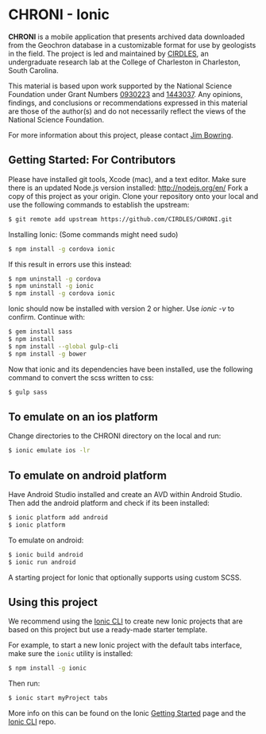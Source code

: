 CHRONI - Ionic
=====================

**CHRONI** is a mobile application that presents archived data downloaded from the Geochron database in a customizable format for use by geologists in the field. The project is led and maintained by [CIRDLES](https://cirdles.org), an undergraduate research lab at the College of Charleston in Charleston, South Carolina.

This material is based upon work supported by the National Science Foundation under Grant Numbers [0930223](http://www.nsf.gov/awardsearch/showAward?AWD_ID=0930223) and [1443037](http://www.nsf.gov/awardsearch/showAward?AWD_ID=1443037).  Any opinions, findings, and conclusions or recommendations expressed in this material are those of the author(s) and do not necessarily reflect the views of the National Science Foundation.

For more information about this project, please contact [Jim Bowring](mailto://bowringj@cofc.edu).


Getting Started: For Contributors
-------------

Please have installed git tools, Xcode (mac), and a text editor. Make sure there is an updated Node.js version installed: http://nodejs.org/en/
Fork a copy of this project as your origin. Clone your repository onto your local and use the following commands to establish the upstream:

```bash
$ git remote add upstream https://github.com/CIRDLES/CHRONI.git
```

Installing Ionic: (Some commands might need sudo)

```bash
$ npm install -g cordova ionic
```
If this result in errors use this instead:

```bash
$ npm uninstall -g cordova
$ npm uninstall -g ionic
$ npm install -g cordova ionic
```
Ionic should now be installed with version 2 or higher. Use *ionic -v* to confirm. Continue with:

```bash
$ gem install sass
$ npm install
$ npm install --global gulp-cli
$ npm install -g bower
```

Now that ionic and its dependencies have been installed, use the following command to convert the scss written to css:

```bash
$ gulp sass
```

To emulate on an ios platform
-------------
Change directories to the CHRONI directory on the local and run:

```bash
$ ionic emulate ios -lr
```

To emulate on android platform
-------------
Have Android Studio installed and create an AVD within Android Studio. Then add the android platform and check if its been installed:

```bash
$ ionic platform add android
$ ionic platform
```

To emulate on android:

```bash
$ ionic build android
$ ionic run android
```







A starting project for Ionic that optionally supports using custom SCSS.

## Using this project

We recommend using the [Ionic CLI](https://github.com/driftyco/ionic-cli) to create new Ionic projects that are based on this project but use a ready-made starter template.

For example, to start a new Ionic project with the default tabs interface, make sure the `ionic` utility is installed:

```bash
$ npm install -g ionic
```

Then run:

```bash
$ ionic start myProject tabs
```

More info on this can be found on the Ionic [Getting Started](http://ionicframework.com/getting-started) page and the [Ionic CLI](https://github.com/driftyco/ionic-cli) repo.
